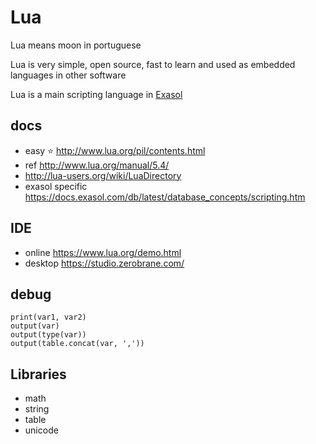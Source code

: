 # Lua
Lua means moon in portuguese

Lua is very simple, open source, fast to learn and used as embedded languages in other software

Lua is a main scripting language in [Exasol](/exasol)


## docs
* easy :star: http://www.lua.org/pil/contents.html
* ref http://www.lua.org/manual/5.4/
* http://lua-users.org/wiki/LuaDirectory
* exasol specific https://docs.exasol.com/db/latest/database_concepts/scripting.htm




## IDE

* online https://www.lua.org/demo.html
* desktop https://studio.zerobrane.com/


## debug
    print(var1, var2)
    output(var)
    output(type(var))
    output(table.concat(var, ','))

## Libraries
* math
* string
* table
* unicode